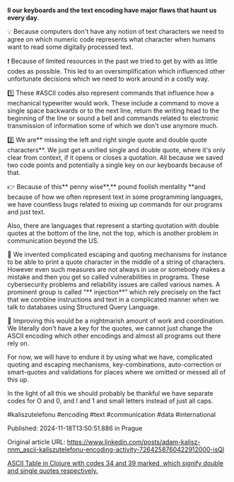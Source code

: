 **ll our keyboards and the text encoding  have major flaws that haunt us every day**.


💡 Because computers don't have any notion of text characters we need to agree on which numeric code represents what character when humans want to read some digitally processed text.


❗ Because of limited resources in the past we tried to get by with as little codes as possible. This led to an oversimplification which influenced other unfortunate decisions which we need to work around in a costly way.


1️⃣ These #ASCII codes also represent commands that influence how a mechanical typewriter would work. These include a command to move a single space backwards or to the next line, return the writing head to the beginning of the line or sound a bell and commands related to electronic transmission of information some of which we don't use anymore much.


2️⃣ We are** missing the left and right single quote and double quote characters**. We just get a unified single and double quote, where it's only clear from context, if it opens or closes a quotation. All because we saved two code points and potentially a single key on our keyboards because of that.


👉 Because of this** penny wise**,** pound foolish mentality **and because of how we often represent text in some programming languages, we have countless bugs related to mixing up commands for our programs and just text.

Also, there are languages that represent a starting quotation with double quotes at the bottom of the line, not the top, which is another problem in communication beyond the US.


💪 We invented complicated escaping and quoting mechanisms for instance to be able to print a quote character in the middle of a string of characters. However even such measures are not always in use or somebody makes a mistake and then you get so called vulnerabilities in programs. These cybersecurity problems and reliability issues are called various names. A prominent group is called “** injection**” which rely precisely on the fact that we combine instructions and text in a complicated manner when we talk to databases using Structured Query Language.


🤔 Improving this would be a nightmarish amount of work and coordination. We literally don't have a key for the quotes, we cannot just change the ASCII encoding which other encodings and almost all programs out there rely on.


For now, we will have to endure it by using what we have, complicated quoting and escaping mechanisms, key-combinations, auto-correction or smart-quotes and validations for places where we omitted or messed all of this up.


In the light of all this we should probably be thankful we have separate codes for O and 0, and I and 1 and small letters instead of just all caps.


#kaliszutelefonu #encoding #text #communication #data #international


Published: 2024-11-18T13:50:51.886 in Prague

Original article URL: https://www.linkedin.com/posts/adam-kalisz-nnm_ascii-kaliszutelefonu-encoding-activity-7264258760422912000-isQl

[ASCII Table in Clojure with codes 34 and 39 marked, which signify double and single quotes respectively.](./media/ascii-table-clojure.png)